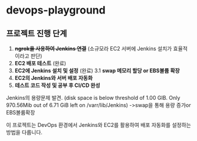 # devops-playground

## 프로젝트 진행 단계

1. **~~ngrok을 사용하여 Jenkins 연결~~** (소규모라 EC2 서버에 Jenkins 설치가 효율적이라고 판단)
2. **EC2 배포 테스트** (완료)
3. **EC2에 Jenkins 설치 및 설정** (완료)
3.1 **swap 메모리 할당 or EBS볼륨 확장**
4. **EC2의 Jenkins와 서버 배포 자동화** 
5. **테스트 코드 작성 및 공부 후 CI/CD 완성**

Jenkins의 용량문제 발견.
(disk space is below threshold of 1.00 GIB. Only 970.56Mib out of 6.71 GiB left on /varr/lib/Jenkins)
->swap을 통해 용량 증가or EBS볼륨확장


이 프로젝트는 DevOps 환경에서 Jenkins와 EC2를 활용하여 배포 자동화를 설정하는 방법을 다룹니다.
